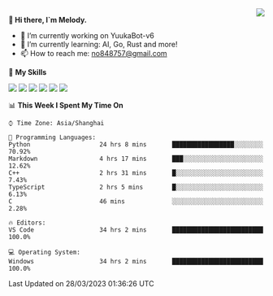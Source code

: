 <a href="#">
  <img align="right" src="https://github-readme-stats.vercel.app/api?username=melodyyuuka&count_private=true&show_icons=true" />
</a>

**👋 Hi there, I`m Melody.**

- 🔭 I’m currently working on YuukaBot-v6
- 🌱 I’m currently learning: AI, Go, Rust and more!
- 📫 How to reach me: no848757@gmail.com

🌟 **My Skills** 

![](https://img.shields.io/badge/-Python-3e74a2?style=flat-square&logo=Python&logoColor=fff)
![](https://img.shields.io/badge/-Java-007396?style=flat-square&logo=OpenJDK&logoColor=fff)
![](https://img.shields.io/badge/-Node.js-339933?style=flat-square&logo=Node.js&logoColor=fff)
![](https://img.shields.io/badge/-Git-f05032?style=flat-square&logo=git&logoColor=fff)
![](https://img.shields.io/badge/-PostgreSQL-4169e1?style=flat-square&logo=PostgreSQL&logoColor=fff)
![](https://img.shields.io/badge/-VSCode-007acc?style=flat-square&logo=Visual-Studio-Code&logoColor=fff)


<!--START_SECTION:waka-->
📊 **This Week I Spent My Time On** 

```text
⌚︎ Time Zone: Asia/Shanghai

💬 Programming Languages: 
Python                   24 hrs 8 mins       █████████████████░░░░░░░░   70.92% 
Markdown                 4 hrs 17 mins       ███░░░░░░░░░░░░░░░░░░░░░░   12.62% 
C++                      2 hrs 31 mins       █░░░░░░░░░░░░░░░░░░░░░░░░   7.43% 
TypeScript               2 hrs 5 mins        █░░░░░░░░░░░░░░░░░░░░░░░░   6.13% 
C                        46 mins             ░░░░░░░░░░░░░░░░░░░░░░░░░   2.28%

🔥 Editors: 
VS Code                  34 hrs 2 mins       █████████████████████████   100.0%

💻 Operating System: 
Windows                  34 hrs 2 mins       █████████████████████████   100.0%

```


 Last Updated on 28/03/2023 01:36:26 UTC
<!--END_SECTION:waka-->
